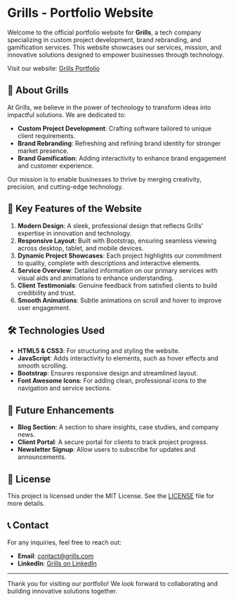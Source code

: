 # Grills - Portfolio Website

Welcome to the official portfolio website for **Grills**, a tech company specializing in custom project development, brand rebranding, and gamification services. This website showcases our services, mission, and innovative solutions designed to empower businesses through technology.

Visit our website: [Grills Portfolio](https://grillssolution.github.io/portfolio.github.io/)

## 📖 About Grills

At Grills, we believe in the power of technology to transform ideas into impactful solutions. We are dedicated to:
- **Custom Project Development**: Crafting software tailored to unique client requirements.
- **Brand Rebranding**: Refreshing and refining brand identity for stronger market presence.
- **Brand Gamification**: Adding interactivity to enhance brand engagement and customer experience.

Our mission is to enable businesses to thrive by merging creativity, precision, and cutting-edge technology.

## 🌟 Key Features of the Website

1. **Modern Design**: A sleek, professional design that reflects Grills' expertise in innovation and technology.
2. **Responsive Layout**: Built with Bootstrap, ensuring seamless viewing across desktop, tablet, and mobile devices.
3. **Dynamic Project Showcases**: Each project highlights our commitment to quality, complete with descriptions and interactive elements.
4. **Service Overview**: Detailed information on our primary services with visual aids and animations to enhance understanding.
5. **Client Testimonials**: Genuine feedback from satisfied clients to build credibility and trust.
6. **Smooth Animations**: Subtle animations on scroll and hover to improve user engagement.

## 🛠️ Technologies Used

- **HTML5 & CSS3**: For structuring and styling the website.
- **JavaScript**: Adds interactivity to elements, such as hover effects and smooth scrolling.
- **Bootstrap**: Ensures responsive design and streamlined layout.
- **Font Awesome Icons**: For adding clean, professional icons to the navigation and service sections.

## 🚀 Future Enhancements

- **Blog Section**: A section to share insights, case studies, and company news.
- **Client Portal**: A secure portal for clients to track project progress.
- **Newsletter Signup**: Allow users to subscribe for updates and announcements.

## 📝 License

This project is licensed under the MIT License. See the [LICENSE](LICENSE) file for more details.

## 📞 Contact

For any inquiries, feel free to reach out:
- **Email**: contact@grills.com
- **LinkedIn**: [Grills on LinkedIn](https://www.linkedin.com/company/grills)

---

Thank you for visiting our portfolio! We look forward to collaborating and building innovative solutions together.
